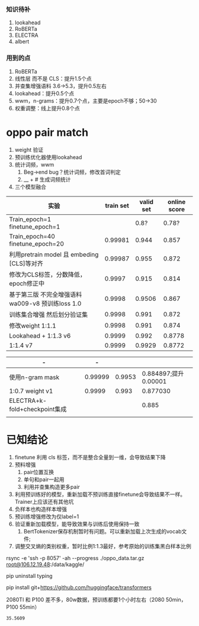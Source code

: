 ### 知识待补

1. lookahead
2. RoBERTa
3. ELECTRA
4. albert

### 用到的点

1. RoBERTa
2. 线性层 而不是 CLS：提升1.5个点
3. 并查集增强语料 3.6->5.3，提升0.5左右
4. lookahead：提升0.5个点
5. wwm，n-grams：提升0.7个点，主要是epoch不够；50->30
6. 权重调整：线上提升0.8个点



# oppo pair match

1. weight 验证
2. 预训练优化器使用lookahead
3. 统计词频，wwm
   1. Beg->end bug？统计词频，修改首词判定
   2. __ + # 生成词频统计
4. 三个模型融合





| 实验                                              | train set | valid set | online score |
| ------------------------------------------------- | --------- | --------- | ------------ |
| Train_epoch=1 finetune_epoch=1                    |           | 0.8?      | 0.78?        |
| Train_epoch=40 finetune_epoch=20                  | 0.99981   | 0.944     | 0.857        |
| 利用pretrain model 且 embeding [CLS]等对齐        | 0.99987   | 0.955     | 0.872        |
| 修改为CLS标签，分数降低，epoch修正中              | 0.9997    | 0.915     | 0.814        |
| 基于第三版 不完全增强语料 wa009-v8 预训练loss 1.0 | 0.9998    | 0.9506    | 0.867        |
| 训练集合增强 然后划分验证集                       | 0.9998    | 0.991     | 0.872        |
| 修改weight 1:1.1                                  | 0.9998    | 0.991     | 0.874        |
| Lookahead + 1:1.3 v6                              | 0.9999    | 0.992     | 0.8778       |
| 1:1.4 v7                                          | 0.9999    | 0.9929    | 0.8772       |

| -                             | -       |        |                      |
| ----------------------------- | ------- | ------ | -------------------- |
| 使用n-gram mask               | 0.99999 | 0.9953 | 0.884897;提升0.00001 |
| 1:0.7 weight v1               | 0.9999  | 0.993  | 0.877030             |
| ELECTRA+k-fold+checkpoint集成 |         |        | 0.885                |
|                               |         |        |                      |



# 已知结论

1. finetune 利用 cls 标签，而不是整合全量到一维，会导致结果下降
2. 预料增强
   1. pair位置互换
   2. 单句和pair一起用
   3. 利用并查集构造更多pair
3. 利用预训练好的模型，重新加载不预训练直接finetune会导致结果不一样。Trainer上应该还有其他坑
4. 负样本也构造样本增强
5. 预训练增强修改为仅label=1
6. 验证重新加载模型，能导致效果与训练后使用保持一致
   1. BertTokenizer保存机制暂时有问题。可以重新加载上次生成的vocab文件;
7. 调整交叉熵的类别权重，暂时比例1:1.3最好，参考原始的训练集黑白样本比例





rsync -e 'ssh -p 8057' -ah --progress ./oppo_data.tar.gz  root@106.12.19.48:/data/kaggle/

pip uninstall typing

pip install git+https://github.com/huggingface/transformers

2080TI 和 P100 差不多，80w数据，预训练都要1个小时左右（2080 50min，P100 55min）





```
35.5609
```

